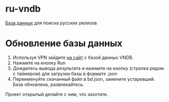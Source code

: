 # ru-vndb
[База данных](https://zogmih.github.io/ru-vndb/) для поиска русских релизов

# Обновление базы данных
1. Используя VPN зайдите [на сайт](https://query.vndb.org/queries/01b9b078-ccd9-41b8-9d1c-e78e260e9131) с базой данных VNDB.
2. Нажмите на кнопку Run
3. Дождитесь вывода результата и нажмите на кнопку (стрелка рядом с таймером) для загрузки базы в формате .json
4. Переименуйте скачанный файл в bd.json, замените устаревший.
База обновлена, развлекайтесь.

Проект открытый делайте с ним, что захотите.
